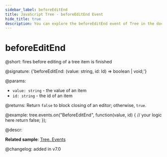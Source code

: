 ```yaml
---
sidebar_label: beforeEditEnd
title: JavaScript Tree - beforeEditEnd Event 
hide_title: true
description: You can explore the beforeEditEnd event of Tree in the documentation of the DHTMLX JavaScript UI library. Browse developer guides and API reference, try out code examples and live demos, and download a free 30-day evaluation version of DHTMLX Suite 7.
---
```

 
# beforeEditEnd

@short: fires before editing of a tree item is finished

@signature: {'beforeEditEnd: (value: string, id: Id) => boolean | void;'}

@params:
- `value: string` - the value of an item
- `id: string` - the id of an item

@returns:
Return `false` to block closing of an editor; otherwise, `true`.

@example:
tree.events.on("BeforeEditEnd", function(value, id) {
    // your logic here
    return false;
});

@descr:

**Related sample**: [Tree. Events](https://snippet.dhtmlx.com/vux1ye9g)

@changelog: added in v7.0
